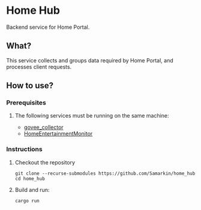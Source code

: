 # Home Hub

Backend service for Home Portal.

## What?

This service collects and groups data required by Home Portal, and processes
client requests.

## How to use?

### Prerequisites

1. The following services must be running on the same machine:

   * [govee_collector](https://github.com/Samarkin/govee_collector) 
   * [HomeEntertainmentMonitor](https://github.com/Samarkin/HomeEntertainmentMonitor)


### Instructions

1. Checkout the repository

   ```shell
   git clone --recurse-submodules https://github.com/Samarkin/home_hub
   cd home_hub
   ```
2. Build and run:

   ```shell
   cargo run
   ```
